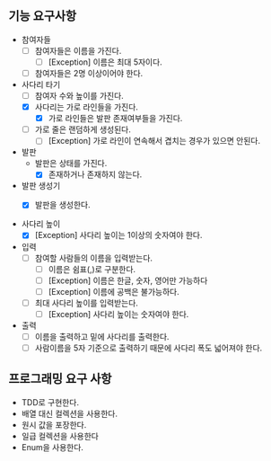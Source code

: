 ## 기능 요구사항

- 참여자들
    - [ ] 참여자들은 이름을 가진다.
        - [ ] [Exception] 이름은 최대 5자이다.
    - [ ] 참여자들은 2명 이상이어야 한다.

- 사다리 타기
    - [ ] 참여자 수와 높이를 가진다.
    - [x] 사다리는 가로 라인들을 가진다.
      - [x] 가로 라인들은 발판 존재여부들을 가진다.
    - [ ] 가로 줄은 랜덤하게 생성된다.
      - [ ] [Exception] 가로 라인이 연속해서 겹치는 경우가 있으면 안된다.

- 발판
  - 발판은 상태를 가진다.  
    - [x] 존재하거나 존재하지 않는다.

- 발판 생성기
  - [x] 발판을 생성한다. 
    

- 사다리 높이
    - [x] [Exception] 사다리 높이는 1이상의 숫자여야 한다.

- 입력
    - [ ] 참여할 사람들의 이름을 입력받는다.
        - [ ] 이름은 쉼표(,)로 구분한다.
        - [ ] [Exception] 이름은 한글, 숫자, 영어만 가능하다
        - [ ] [Exception] 이름에 공백은 불가능하다.

    - [ ] 최대 사다리 높이를 입력받는다.
        - [ ] [Exception] 사다리 높이는 숫자여야 한다.

- 출력
    - [ ] 이름을 출력하고 밑에 사다리를 출력한다.
    - [ ] 사람이름을 5자 기준으로 출력하기 때문에 사다리 폭도 넓어져야 한다.

## 프로그래밍 요구 사항

- TDD로 구현한다.
- 배열 대신 컬렉션을 사용한다.
- 원시 값을 포장한다.
- 일급 컬렉션을 사용한다
- Enum을 사용한다.
